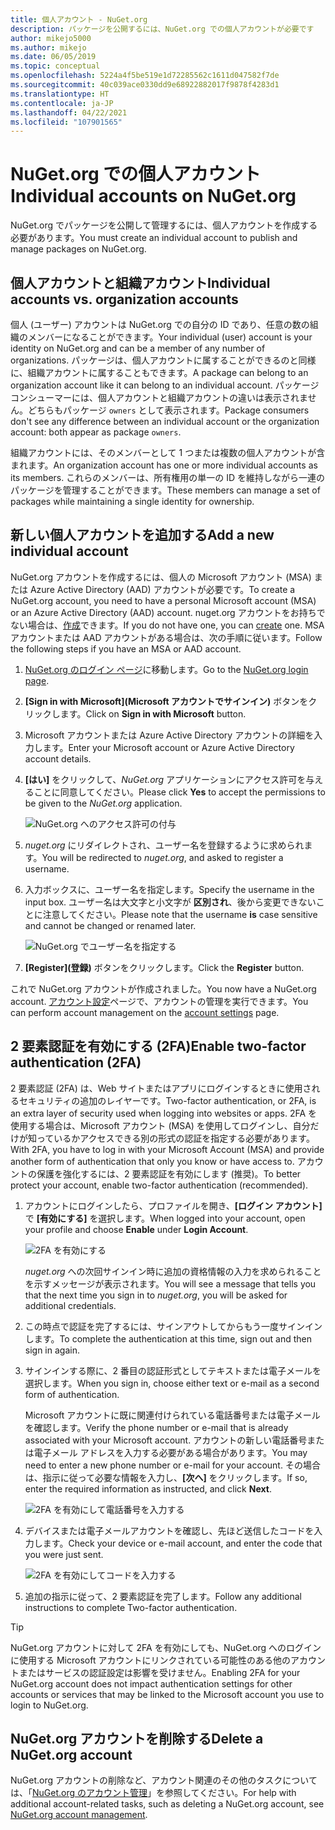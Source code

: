 ```yaml
---
title: 個人アカウント - NuGet.org
description: パッケージを公開するには、NuGet.org での個人アカウントが必要です
author: mikejo5000
ms.author: mikejo
ms.date: 06/05/2019
ms.topic: conceptual
ms.openlocfilehash: 5224a4f5be519e1d72285562c1611d047582f7de
ms.sourcegitcommit: 40c039ace0330dd9e68922882017f9878f4283d1
ms.translationtype: HT
ms.contentlocale: ja-JP
ms.lasthandoff: 04/22/2021
ms.locfileid: "107901565"
---
```

# <a name="individual-accounts-on-nugetorg"></a><span data-ttu-id="98d81-103">NuGet.org での個人アカウント</span><span class="sxs-lookup"><span data-stu-id="98d81-103">Individual accounts on NuGet.org</span></span>

<span data-ttu-id="98d81-104">NuGet.org でパッケージを公開して管理するには、個人アカウントを作成する必要があります。</span><span class="sxs-lookup"><span data-stu-id="98d81-104">You must create an individual account to publish and manage packages on NuGet.org.</span></span>

## <a name="individual-accounts-vs-organization-accounts"></a><span data-ttu-id="98d81-105">個人アカウントと組織アカウント</span><span class="sxs-lookup"><span data-stu-id="98d81-105">Individual accounts vs. organization accounts</span></span>

<span data-ttu-id="98d81-106">個人 (ユーザー) アカウントは NuGet.org での自分の ID であり、任意の数の組織のメンバーになることができます。</span><span class="sxs-lookup"><span data-stu-id="98d81-106">Your individual (user) account is your identity on NuGet.org and can be a member of any number of organizations.</span></span> <span data-ttu-id="98d81-107">パッケージは、個人アカウントに属することができるのと同様に、組織アカウントに属することもできます。</span><span class="sxs-lookup"><span data-stu-id="98d81-107">A package can belong to an organization account like it can belong to an individual account.</span></span> <span data-ttu-id="98d81-108">パッケージ コンシューマーには、個人アカウントと組織アカウントの違いは表示されません。どちらもパッケージ `owners` として表示されます。</span><span class="sxs-lookup"><span data-stu-id="98d81-108">Package consumers don't see any difference between an individual account or the organization account: both appear as package `owners`.</span></span>

<span data-ttu-id="98d81-109">組織アカウントには、そのメンバーとして 1 つまたは複数の個人アカウントが含まれます。</span><span class="sxs-lookup"><span data-stu-id="98d81-109">An organization account has one or more individual accounts as its members.</span></span> <span data-ttu-id="98d81-110">これらのメンバーは、所有権用の単一の ID を維持しながら一連のパッケージを管理することができます。</span><span class="sxs-lookup"><span data-stu-id="98d81-110">These members can manage a set of packages while maintaining a single identity for ownership.</span></span>

## <a name="add-a-new-individual-account"></a><span data-ttu-id="98d81-111">新しい個人アカウントを追加する</span><span class="sxs-lookup"><span data-stu-id="98d81-111">Add a new individual account</span></span>

<span data-ttu-id="98d81-112">NuGet.org アカウントを作成するには、個人の Microsoft アカウント (MSA) または Azure Active Directory (AAD) アカウントが必要です。</span><span class="sxs-lookup"><span data-stu-id="98d81-112">To create a NuGet.org account, you need to have a personal Microsoft account (MSA) or an Azure Active Directory (AAD) account.</span></span> <span data-ttu-id="98d81-113">nuget.org アカウントをお持ちでない場合は、[作成](https://signup.live.com)できます。</span><span class="sxs-lookup"><span data-stu-id="98d81-113">If you do not have one, you can [create](https://signup.live.com) one.</span></span> <span data-ttu-id="98d81-114">MSA アカウントまたは AAD アカウントがある場合は、次の手順に従います。</span><span class="sxs-lookup"><span data-stu-id="98d81-114">Follow the following steps if you have an MSA or AAD account.</span></span>

1. <span data-ttu-id="98d81-115">[NuGet.org のログイン ページ](https://www.nuget.org/users/account/LogOn)に移動します。</span><span class="sxs-lookup"><span data-stu-id="98d81-115">Go to the [NuGet.org login page](https://www.nuget.org/users/account/LogOn).</span></span>

1. <span data-ttu-id="98d81-116">**[Sign in with Microsoft]\(Microsoft アカウントでサインイン\)** ボタンをクリックします。</span><span class="sxs-lookup"><span data-stu-id="98d81-116">Click on **Sign in with Microsoft** button.</span></span>

1. <span data-ttu-id="98d81-117">Microsoft アカウントまたは Azure Active Directory アカウントの詳細を入力します。</span><span class="sxs-lookup"><span data-stu-id="98d81-117">Enter your Microsoft account or Azure Active Directory account details.</span></span>

1. <span data-ttu-id="98d81-118">**[はい]** をクリックして、*NuGet.org* アプリケーションにアクセス許可を与えることに同意してください。</span><span class="sxs-lookup"><span data-stu-id="98d81-118">Please click **Yes** to accept the permissions to be given to the *NuGet.org* application.</span></span>

   ![NuGet.org へのアクセス許可の付与](media/nuget-org-permissions.png)

1. <span data-ttu-id="98d81-120">*nuget.org* にリダイレクトされ、ユーザー名を登録するように求められます。</span><span class="sxs-lookup"><span data-stu-id="98d81-120">You will be redirected to *nuget.org*, and asked to register a username.</span></span>

1. <span data-ttu-id="98d81-121">入力ボックスに、ユーザー名を指定します。</span><span class="sxs-lookup"><span data-stu-id="98d81-121">Specify the username in the input box.</span></span> <span data-ttu-id="98d81-122">ユーザー名は大文字と小文字が **区別され**、後から変更できないことに注意してください。</span><span class="sxs-lookup"><span data-stu-id="98d81-122">Please note that the username **is** case sensitive and cannot be changed or renamed later.</span></span>

   ![NuGet.org でユーザー名を指定する](media/nuget-org-register.png) 

1. <span data-ttu-id="98d81-124">**[Register]\(登録\)** ボタンをクリックします。</span><span class="sxs-lookup"><span data-stu-id="98d81-124">Click the **Register** button.</span></span>

<span data-ttu-id="98d81-125">これで NuGet.org アカウントが作成されました。</span><span class="sxs-lookup"><span data-stu-id="98d81-125">You now have a NuGet.org account.</span></span> <span data-ttu-id="98d81-126">[アカウント設定](https://www.nuget.org/account)ページで、アカウントの管理を実行できます。</span><span class="sxs-lookup"><span data-stu-id="98d81-126">You can perform account management on the [account settings](https://www.nuget.org/account) page.</span></span>

## <a name="enable-two-factor-authentication-2fa"></a><span data-ttu-id="98d81-127">2 要素認証を有効にする (2FA)</span><span class="sxs-lookup"><span data-stu-id="98d81-127">Enable two-factor authentication (2FA)</span></span>

<span data-ttu-id="98d81-128">2 要素認証 (2FA) は、Web サイトまたはアプリにログインするときに使用されるセキュリティの追加のレイヤーです。</span><span class="sxs-lookup"><span data-stu-id="98d81-128">Two-factor authentication, or 2FA, is an extra layer of security used when logging into websites or apps.</span></span> <span data-ttu-id="98d81-129">2FA を使用する場合は、Microsoft アカウント (MSA) を使用してログインし、自分だけが知っているかアクセスできる別の形式の認証を指定する必要があります。</span><span class="sxs-lookup"><span data-stu-id="98d81-129">With 2FA, you have to log in with your Microsoft Account (MSA) and provide another form of authentication that only you know or have access to.</span></span> <span data-ttu-id="98d81-130">アカウントの保護を強化するには、2 要素認証を有効にします (推奨)。</span><span class="sxs-lookup"><span data-stu-id="98d81-130">To better protect your account, enable two-factor authentication (recommended).</span></span>

1. <span data-ttu-id="98d81-131">アカウントにログインしたら、プロファイルを開き、**[ログイン アカウント]** で **[有効にする]** を選択します。</span><span class="sxs-lookup"><span data-stu-id="98d81-131">When logged into your account, open your profile and choose **Enable** under **Login Account**.</span></span>

   ![2FA を有効にする](media/nuget-org-register-2fa.png)

   <span data-ttu-id="98d81-133">*nuget.org* への次回サインイン時に追加の資格情報の入力を求められることを示すメッセージが表示されます。</span><span class="sxs-lookup"><span data-stu-id="98d81-133">You will see a message that tells you that the next time you sign in to *nuget.org*, you will be asked for additional credentials.</span></span>

2. <span data-ttu-id="98d81-134">この時点で認証を完了するには、サインアウトしてからもう一度サインインします。</span><span class="sxs-lookup"><span data-stu-id="98d81-134">To complete the authentication at this time, sign out and then sign in again.</span></span>

3. <span data-ttu-id="98d81-135">サインインする際に、2 番目の認証形式としてテキストまたは電子メールを選択します。</span><span class="sxs-lookup"><span data-stu-id="98d81-135">When you sign in, choose either text or e-mail as a second form of authentication.</span></span>

   <span data-ttu-id="98d81-136">Microsoft アカウントに既に関連付けられている電話番号または電子メールを確認します。</span><span class="sxs-lookup"><span data-stu-id="98d81-136">Verify the phone number or e-mail that is already associated with your Microsoft account.</span></span> <span data-ttu-id="98d81-137">アカウントの新しい電話番号または電子メール アドレスを入力する必要がある場合があります。</span><span class="sxs-lookup"><span data-stu-id="98d81-137">You may need to enter a new phone number or e-mail for your account.</span></span> <span data-ttu-id="98d81-138">その場合は、指示に従って必要な情報を入力し、**[次へ]** をクリックします。</span><span class="sxs-lookup"><span data-stu-id="98d81-138">If so, enter the required information as instructed, and click **Next**.</span></span>

   ![2FA を有効にして電話番号を入力する](media/nuget-org-sign-in-2fa.png)

4. <span data-ttu-id="98d81-140">デバイスまたは電子メールアカウントを確認し、先ほど送信したコードを入力します。</span><span class="sxs-lookup"><span data-stu-id="98d81-140">Check your device or e-mail account, and enter the code that you were just sent.</span></span>

   ![2FA を有効にしてコードを入力する](media/nuget-org-enter-code-2fa.png)

5. <span data-ttu-id="98d81-142">追加の指示に従って、2 要素認証を完了します。</span><span class="sxs-lookup"><span data-stu-id="98d81-142">Follow any additional instructions to complete Two-factor authentication.</span></span>

> [!Tip]
> <span data-ttu-id="98d81-143">NuGet.org アカウントに対して 2FA を有効にしても、NuGet.org へのログインに使用する Microsoft アカウントにリンクされている可能性のある他のアカウントまたはサービスの認証設定は影響を受けません。</span><span class="sxs-lookup"><span data-stu-id="98d81-143">Enabling 2FA for your NuGet.org account does not impact authentication settings for other accounts or services that may be linked to the Microsoft account you use to login to NuGet.org.</span></span>

## <a name="delete-a-nugetorg-account"></a><span data-ttu-id="98d81-144">NuGet.org アカウントを削除する</span><span class="sxs-lookup"><span data-stu-id="98d81-144">Delete a NuGet.org account</span></span>

<span data-ttu-id="98d81-145">NuGet.org アカウントの削除など、アカウント関連のその他のタスクについては、「[NuGet.org のアカウント管理](nuget-org-faq.md#nugetorg-account-management)」を参照してください。</span><span class="sxs-lookup"><span data-stu-id="98d81-145">For help with additional account-related tasks, such as deleting a NuGet.org account, see [NuGet.org account management](nuget-org-faq.md#nugetorg-account-management).</span></span>
